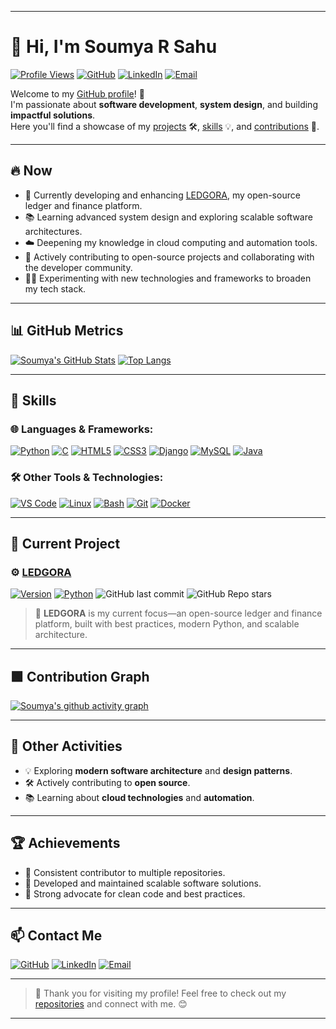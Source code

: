 
---

# 👋 Hi, I'm Soumya R Sahu

[![Profile Views](https://komarev.com/ghpvc/?username=Soumya-r-Sahu&color=blue)](https://github.com/Soumya-r-Sahu)
[![GitHub](https://img.shields.io/badge/GitHub-181717?logo=github&logoColor=white)](https://github.com/Soumya-r-Sahu)
[![LinkedIn](https://img.shields.io/badge/LinkedIn-0A66C2?logo=linkedin&logoColor=white)](https://www.linkedin.com/in/soumya-ranjan-sahu-45a134330)
[![Email](https://img.shields.io/badge/Email-D14836?logo=gmail&logoColor=white)](mailto:kanhsahu657@gmail.com)

Welcome to my [GitHub profile](https://github.com/Soumya-r-Sahu)! 🚀  
I'm passionate about **software development**, **system design**, and building **impactful solutions**.  
Here you'll find a showcase of my [projects](https://github.com/Soumya-r-Sahu?tab=repositories) 🛠️, [skills](#-skills) 💡, and [contributions](https://github.com/Soumya-r-Sahu?tab=overview&from=2024-01-01&to=2024-12-31) 🌟.

---

## 🔥 Now

- 🚧 Currently developing and enhancing [LEDGORA](https://github.com/Soumya-r-Sahu/LEDGORA), my open-source ledger and finance platform.
- 📚 Learning advanced system design and exploring scalable software architectures.
- ☁️ Deepening my knowledge in cloud computing and automation tools.
- 🤝 Actively contributing to open-source projects and collaborating with the developer community.
- 🧑‍💻 Experimenting with new technologies and frameworks to broaden my tech stack.

---

## 📊 GitHub Metrics

[![Soumya's GitHub Stats](https://github-readme-stats.vercel.app/api?username=Soumya-r-Sahu&show_icons=true&theme=radical)](https://github.com/Soumya-r-Sahu)
[![Top Langs](https://github-readme-stats.vercel.app/api/top-langs/?username=Soumya-r-Sahu&layout=compact&theme=radical)](https://github.com/Soumya-r-Sahu/LEDGORA)

---

## 🚀 Skills

### 🌐 **Languages & Frameworks:**  
[![Python](https://img.shields.io/badge/Python-3776AB?logo=python&logoColor=FFD43B)](https://www.python.org/)
[![C](https://img.shields.io/badge/C-00599C?logo=c&logoColor=white)](https://en.wikipedia.org/wiki/C_(programming_language))
[![HTML5](https://img.shields.io/badge/HTML5-E34F26?logo=html5&logoColor=white)](https://developer.mozilla.org/en-US/docs/Web/HTML)
[![CSS3](https://img.shields.io/badge/CSS3-1572B6?logo=css3&logoColor=white)](https://developer.mozilla.org/en-US/docs/Web/CSS)
[![Django](https://img.shields.io/badge/Django-092E20?logo=django&logoColor=white)](https://www.djangoproject.com/)
[![MySQL](https://img.shields.io/badge/MySQL-4479A1?logo=mysql&logoColor=white)](https://www.mysql.com/)
[![Java](https://img.shields.io/badge/Java-007396?logo=java&logoColor=white&labelColor=F80000&label=Oracle)](https://www.java.com/)

### 🛠️ **Other Tools & Technologies:**  
[![VS Code](https://img.shields.io/badge/VS%20Code-007ACC?logo=visual-studio-code&logoColor=white)](https://code.visualstudio.com/)
[![Linux](https://img.shields.io/badge/Linux-FCC624?logo=linux&logoColor=black)](https://www.kernel.org/)
[![Bash](https://img.shields.io/badge/Bash-4EAA25?logo=gnubash&logoColor=white)](https://www.gnu.org/software/bash/)
[![Git](https://img.shields.io/badge/Git-F05032?logo=git&logoColor=white)](https://git-scm.com/)
[![Docker](https://img.shields.io/badge/Docker-2496ED?logo=docker&logoColor=white)](https://www.docker.com/)

---

## 📂 Current Project

### ⚙️ [LEDGORA](https://github.com/Soumya-r-Sahu/LEDGORA)
[![Version](https://img.shields.io/github/v/release/Soumya-r-Sahu/LEDGORA?include_prereleases)](https://github.com/Soumya-r-Sahu/LEDGORA/releases)
[![Python](https://img.shields.io/badge/Python-100%25-3776AB?logo=python&logoColor=FFD43B)](https://www.python.org/)
![GitHub last commit](https://img.shields.io/github/last-commit/Soumya-r-Sahu/LEDGORA?logo=github)
![GitHub Repo stars](https://img.shields.io/github/stars/Soumya-r-Sahu/LEDGORA?style=social)

> 📒 **LEDGORA** is my current focus—an open-source ledger and finance platform, built with best practices, modern Python, and scalable architecture.

---

## 🟩 Contribution Graph

[![Soumya's github activity graph](https://github-readme-activity-graph.vercel.app/graph?username=Soumya-r-Sahu&theme=react-dark)](https://github.com/ashutosh00710/github-readme-activity-graph)

---

## 📌 Other Activities

- 💡 Exploring **modern software architecture** and **design patterns**.
- 🛠️ Actively contributing to **open source**.
- 📚 Learning about **cloud technologies** and **automation**.

---

## 🏆 Achievements

- 🏅 Consistent contributor to multiple repositories.
- 🚀 Developed and maintained scalable software solutions.
- 🧹 Strong advocate for clean code and best practices.

---

## 📫 Contact Me

[![GitHub](https://img.shields.io/badge/GitHub-181717?logo=github&logoColor=white)](https://github.com/Soumya-r-Sahu)
[![LinkedIn](https://img.shields.io/badge/LinkedIn-0A66C2?logo=linkedin&logoColor=white)](https://www.linkedin.com/in/soumya-ranjan-sahu-45a134330)
[![Email](https://img.shields.io/badge/Email-D14836?logo=gmail&logoColor=white)](mailto:kanhsahu657@gmail.com)

---

> 🌟 Thank you for visiting my profile! Feel free to check out my [repositories](https://github.com/Soumya-r-Sahu?tab=repositories) and connect with me. 😊

---
